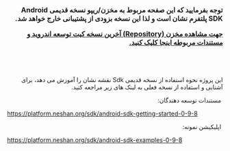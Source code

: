 <div dir=rtl>
   
   <div style="font-size:16px;margin: 5px 0 35px 0;">
      <strong>
         <p>
            توجه بفرمایید که این صفحه مربوط به مخزن/ریپو نسخه قدیمی Android SDK پلتفرم نشان است و لذا این نسخه بزودی از پشتیبانی خارج خواهد شد.
         </p>
         <p>
         <a href="https://github.com/NeshanMaps/android-neshan-maps-starter-master-new">
            جهت مشاهده مخزن (Repository) آخرین نسخه کیت توسعه اندروید و مستندات مربوطه اینجا کلیک کنید.
            <a/>
         </p>
      </strong>
   </div>
   <br /><br />
این پروژه نحوه استفاده از نسخه قدیمی Sdk نقشه نشان را آموزش می دهد، برای آشنایی و استفاده از نسخه فعلی به لینک های زیر مراجعه کنید.  

   &rlm;
  مستندات توسعه دهندگان:<div dir=ltr>
  https://platform.neshan.org/sdk/android-sdk-getting-started-0-9-8
    </div>

  &rlm;
  اپلیکیشن نمونه:<div dir=ltr>
https://platform.neshan.org/sdk/android-sdk-examples-0-9-8
  </div>
  </div>
